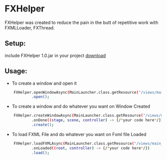 # FXHelper

FXHelper was created to reduce the pain in the butt of repetitive work with FXMLLoader, FXThread.

## Setup:
 include FXHelper 1.0.jar in your project
 [download](https://github.com/khanhtd36/FXHelper/tree/master/dist)
 
## Usage:
 - To create a window and open it
```sh
    FXHelper.openWindowAsync(MainLauncher.class.getResource("/views/main_window.fxml"))
            .open();
```
- To create a window and do whatever you want on Window Created
```sh
    FXHelper.createWindowAsync(MainLauncher.class.getResource("/views/main_window.fxml"))
            .onDone((stage, scene, controller) -> {/*your code here*/});
            .create();
```
- To load FXML File and do whatever you want on Fxml file Loaded
```sh
    FXHelper.loadFXMLAsync(MainLauncher.class.getResource("/views/main_window.fxml"))
            .onLoaded((root, controller) -> {/*your code here*/})
            .load();
```
